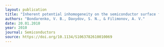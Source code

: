 ```yaml
---
layout: publication
title: "Inherent potential inhomogeneity on the semiconductor surface for equilibrium impurity distribution."
authors: "Bondarenko, V. B., Davydov, S. N., & Filimonov, A. V."
date: 20.01.2010
year: 2010
journal: Semiconductors
source: https://doi.org/10.1134/S1063782610010069
---
```

